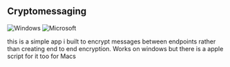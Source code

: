 ## Cryptomessaging
![Windows](https://img.shields.io/badge/Windows-0078D6?style=for-the-badge&logo=windows&logoColor=white) ![Microsoft](https://img.shields.io/badge/Microsoft-0078D4?style=for-the-badge&logo=microsoft&logoColor=white)

this is a simple app i built to encrypt messages between endpoints rather than creating end to end encryption. Works on windows but there is a apple script for it too for Macs
